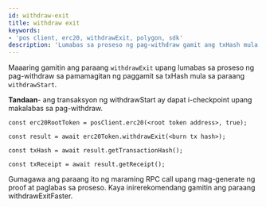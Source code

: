 ```yaml
---
id: withdraw-exit
title: withdraw exit
keywords:
- 'pos client, erc20, withdrawExit, polygon, sdk'
description: 'Lumabas sa proseso ng pag-withdraw gamit ang txHash mula sa withdrawStart.'
---
```


Maaaring gamitin ang paraang `withdrawExit` upang lumabas sa proseso ng pag-withdraw sa pamamagitan ng paggamit sa txHash mula sa paraang `withdrawStart`.

**Tandaan**- ang transaksyon ng withdrawStart ay dapat i-checkpoint upang makalabas sa pag-withdraw.

```
const erc20RootToken = posClient.erc20(<root token address>, true);

const result = await erc20Token.withdrawExit(<burn tx hash>);

const txHash = await result.getTransactionHash();

const txReceipt = await result.getReceipt();

```


Gumagawa ang paraang ito ng maraming RPC call upang mag-generate ng proof at paglabas sa proseso. Kaya inirerekomendang gamitin ang paraang withdrawExitFaster.
>

